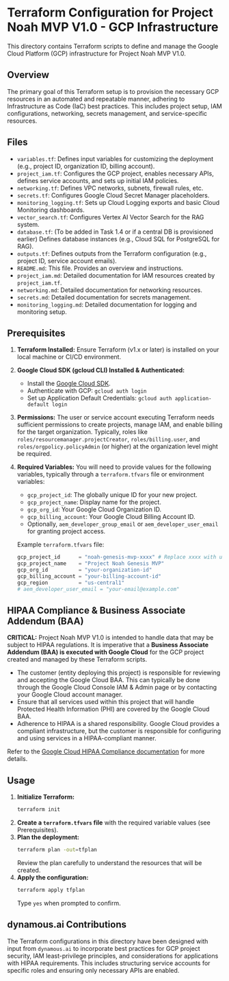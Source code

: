 # Terraform Configuration for Project Noah MVP V1.0 - GCP Infrastructure

This directory contains Terraform scripts to define and manage the Google Cloud Platform (GCP) infrastructure for Project Noah MVP V1.0.

## Overview

The primary goal of this Terraform setup is to provision the necessary GCP resources in an automated and repeatable manner, adhering to Infrastructure as Code (IaC) best practices. This includes project setup, IAM configurations, networking, secrets management, and service-specific resources.

## Files

*   `variables.tf`: Defines input variables for customizing the deployment (e.g., project ID, organization ID, billing account).
*   `project_iam.tf`: Configures the GCP project, enables necessary APIs, defines service accounts, and sets up initial IAM policies.
*   `networking.tf`: Defines VPC networks, subnets, firewall rules, etc.
*   `secrets.tf`: Configures Google Cloud Secret Manager placeholders.
*   `monitoring_logging.tf`: Sets up Cloud Logging exports and basic Cloud Monitoring dashboards.
*   `vector_search.tf`: Configures Vertex AI Vector Search for the RAG system.
*   `database.tf`: (To be added in Task 1.4 or if a central DB is provisioned earlier) Defines database instances (e.g., Cloud SQL for PostgreSQL for RAG).
*   `outputs.tf`: Defines outputs from the Terraform configuration (e.g., project ID, service account emails).
*   `README.md`: This file. Provides an overview and instructions.
*   `project_iam.md`: Detailed documentation for IAM resources created by `project_iam.tf`.
*   `networking.md`: Detailed documentation for networking resources.
*   `secrets.md`: Detailed documentation for secrets management.
*   `monitoring_logging.md`: Detailed documentation for logging and monitoring setup.

## Prerequisites

1.  **Terraform Installed:** Ensure Terraform (v1.x or later) is installed on your local machine or CI/CD environment.
2.  **Google Cloud SDK (gcloud CLI) Installed & Authenticated:**
    *   Install the [Google Cloud SDK](https://cloud.google.com/sdk/docs/install).
    *   Authenticate with GCP: `gcloud auth login`
    *   Set up Application Default Credentials: `gcloud auth application-default login`
3.  **Permissions:** The user or service account executing Terraform needs sufficient permissions to create projects, manage IAM, and enable billing for the target organization. Typically, roles like `roles/resourcemanager.projectCreator`, `roles/billing.user`, and `roles/orgpolicy.policyAdmin` (or higher) at the organization level might be required.
4.  **Required Variables:** You will need to provide values for the following variables, typically through a `terraform.tfvars` file or environment variables:
    *   `gcp_project_id`: The globally unique ID for your new project.
    *   `gcp_project_name`: Display name for the project.
    *   `gcp_org_id`: Your Google Cloud Organization ID.
    *   `gcp_billing_account`: Your Google Cloud Billing Account ID.
    *   Optionally, `aem_developer_group_email` or `aem_developer_user_email` for granting project access.

    Example `terraform.tfvars` file:
    ```tfvars
    gcp_project_id      = "noah-genesis-mvp-xxxx" # Replace xxxx with unique suffix
    gcp_project_name    = "Project Noah Genesis MVP"
    gcp_org_id          = "your-organization-id"
    gcp_billing_account = "your-billing-account-id"
    gcp_region          = "us-central1"
    # aem_developer_user_email = "your-email@example.com"
    ```

## HIPAA Compliance & Business Associate Addendum (BAA)

**CRITICAL:** Project Noah MVP V1.0 is intended to handle data that may be subject to HIPAA regulations. It is imperative that a **Business Associate Addendum (BAA) is executed with Google Cloud** for the GCP project created and managed by these Terraform scripts.

*   The customer (entity deploying this project) is responsible for reviewing and accepting the Google Cloud BAA. This can typically be done through the Google Cloud Console IAM & Admin page or by contacting your Google Cloud account manager.
*   Ensure that all services used within this project that will handle Protected Health Information (PHI) are covered by the Google Cloud BAA.
*   Adherence to HIPAA is a shared responsibility. Google Cloud provides a compliant infrastructure, but the customer is responsible for configuring and using services in a HIPAA-compliant manner.

Refer to the [Google Cloud HIPAA Compliance documentation](https://cloud.google.com/security/compliance/hipaa) for more details.

## Usage

1.  **Initialize Terraform:**
    ```bash
    terraform init
    ```
2.  **Create a `terraform.tfvars` file** with the required variable values (see Prerequisites).
3.  **Plan the deployment:**
    ```bash
    terraform plan -out=tfplan
    ```
    Review the plan carefully to understand the resources that will be created.
4.  **Apply the configuration:**
    ```bash
    terraform apply tfplan
    ```
    Type `yes` when prompted to confirm.

## dynamous.ai Contributions

The Terraform configurations in this directory have been designed with input from `dynamous.ai` to incorporate best practices for GCP project security, IAM least-privilege principles, and considerations for applications with HIPAA requirements. This includes structuring service accounts for specific roles and ensuring only necessary APIs are enabled.

